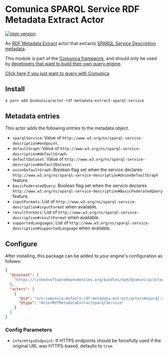 # Comunica SPARQL Service RDF Metadata Extract Actor

[![npm version](https://badge.fury.io/js/%40comunica%2Factor-rdf-metadata-extract-sparql-service.svg)](https://www.npmjs.com/package/@comunica/actor-rdf-metadata-extract-sparql-service)

An [RDF Metadata Extract](https://github.com/comunica/comunica/tree/master/packages/bus-rdf-metadata-extract) actor that
extracts [SPARQL Service Description metadata](https://www.w3.org/TR/sparql11-service-description/).

This module is part of the [Comunica framework](https://github.com/comunica/comunica),
and should only be used by [developers that want to build their own query engine](https://comunica.dev/docs/modify/).

[Click here if you just want to query with Comunica](https://comunica.dev/docs/query/).

## Install

```bash
$ yarn add @comunica/actor-rdf-metadata-extract-sparql-service
```

## Metadata entries

This actor adds the following entries to the metadata object.

* `sparqlService`: Value of `http://www.w3.org/ns/sparql-service-description#endpoint`.
* `defaultGraph`: Value of `http://www.w3.org/ns/sparql-service-description#defaultGraph`.
* `defaultDataset`: Value of `http://www.w3.org/ns/sparql-service-description#defaultDataset`.
* `unionDefaultGraph`: Boolean flag set when the service declares `http://www.w3.org/ns/sparql-service-description#UnionDefaultGraph` feature.
* `basicFederatedQuery`: Boolean flag set when the service declares `http://www.w3.org/ns/sparql-service-description#BasicFederatedQuery` feature.
* `inputFormats`: List of `http://www.w3.org/ns/sparql-service-description#inputFormat` when available.
* `resultFormats`: List of `http://www.w3.org/ns/sparql-service-description#resultFormat` when available.
* `supportedLanguages`: List of `http://www.w3.org/ns/sparql-service-description#supportedLanguage` when available.

## Configure

After installing, this package can be added to your engine's configuration as follows:
```json
{
  "@context": [
    "https://linkedsoftwaredependencies.org/bundles/npm/@comunica/actor-rdf-metadata-extract-sparql-service/^4.0.0/components/context.jsonld"
  ],
  "actors": [
    {
      "@id": "urn:comunica:default:rdf-metadata-extract/actors#sparql-service",
      "@type": "ActorRdfMetadataExtractSparqlService"
    }
  ]
}
```

### Config Parameters

* `inferHttpsEndpoint`: If HTTPS endpoints should be forcefully used if the original URL was HTTPS-based, defaults to `true`.
